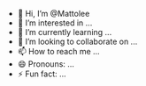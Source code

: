 - 👋 Hi, I’m @Mattolee
- 👀 I’m interested in ...
- 🌱 I’m currently learning ...
- 💞️ I’m looking to collaborate on ...
- 📫 How to reach me ...
- 😄 Pronouns: ...
- ⚡ Fun fact: ...

<!---
Mattolee/Mattolee is a ✨ special ✨ repository because its `README.md` (this file) appears on your GitHub profile.
You can click the Preview link to take a look at your changes.
--->
